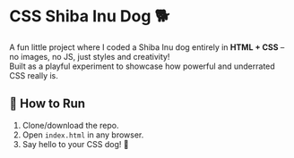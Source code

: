 # CSS Shiba Inu Dog 🐕

A fun little project where I coded a Shiba Inu dog entirely in **HTML + CSS** – no images, no JS, just styles and creativity!  
Built as a playful experiment to showcase how powerful and underrated CSS really is.

## 🚀 How to Run
1. Clone/download the repo.
2. Open `index.html` in any browser.
3. Say hello to your CSS dog! 🐾
